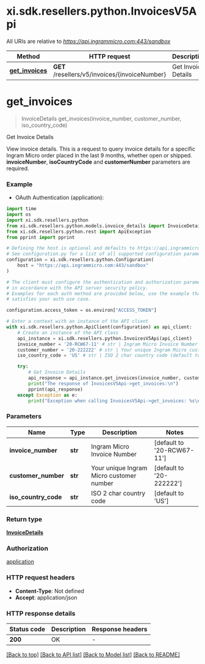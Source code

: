 # xi.sdk.resellers.python.InvoicesV5Api

All URIs are relative to *https://api.ingrammicro.com:443/sandbox*

Method | HTTP request | Description
------------- | ------------- | -------------
[**get_invoices**](InvoicesV5Api.md#get_invoices) | **GET** /resellers/v5/invoices/{invoiceNumber} | Get Invoice Details


# **get_invoices**
> InvoiceDetails get_invoices(invoice_number, customer_number, iso_country_code)

Get Invoice Details

View invoice details. This is a request to query invoice details for a specific Ingram Micro order placed in the last 9 months, whether open or shipped.   <strong>invoiceNumber</strong>, <strong>isoCountryCode</strong> and <strong>customerNumber</strong> parameters are required.

### Example

* OAuth Authentication (application):

```python
import time
import os
import xi.sdk.resellers.python
from xi.sdk.resellers.python.models.invoice_details import InvoiceDetails
from xi.sdk.resellers.python.rest import ApiException
from pprint import pprint

# Defining the host is optional and defaults to https://api.ingrammicro.com:443/sandbox
# See configuration.py for a list of all supported configuration parameters.
configuration = xi.sdk.resellers.python.Configuration(
    host = "https://api.ingrammicro.com:443/sandbox"
)

# The client must configure the authentication and authorization parameters
# in accordance with the API server security policy.
# Examples for each auth method are provided below, use the example that
# satisfies your auth use case.

configuration.access_token = os.environ["ACCESS_TOKEN"]

# Enter a context with an instance of the API client
with xi.sdk.resellers.python.ApiClient(configuration) as api_client:
    # Create an instance of the API class
    api_instance = xi.sdk.resellers.python.InvoicesV5Api(api_client)
    invoice_number = '20-RCW67-11' # str | Ingram Micro Invoice Number (default to '20-RCW67-11')
    customer_number = '20-222222' # str | Your unique Ingram Micro customer number (default to '20-222222')
    iso_country_code = 'US' # str | ISO 2 char country code (default to 'US')

    try:
        # Get Invoice Details
        api_response = api_instance.get_invoices(invoice_number, customer_number, iso_country_code)
        print("The response of InvoicesV5Api->get_invoices:\n")
        pprint(api_response)
    except Exception as e:
        print("Exception when calling InvoicesV5Api->get_invoices: %s\n" % e)
```



### Parameters


Name | Type | Description  | Notes
------------- | ------------- | ------------- | -------------
 **invoice_number** | **str**| Ingram Micro Invoice Number | [default to &#39;20-RCW67-11&#39;]
 **customer_number** | **str**| Your unique Ingram Micro customer number | [default to &#39;20-222222&#39;]
 **iso_country_code** | **str**| ISO 2 char country code | [default to &#39;US&#39;]

### Return type

[**InvoiceDetails**](InvoiceDetails.md)

### Authorization

[application](../README.md#application)

### HTTP request headers

 - **Content-Type**: Not defined
 - **Accept**: application/json

### HTTP response details

| Status code | Description | Response headers |
|-------------|-------------|------------------|
**200** | OK |  -  |

[[Back to top]](#) [[Back to API list]](../README.md#documentation-for-api-endpoints) [[Back to Model list]](../README.md#documentation-for-models) [[Back to README]](../README.md)

